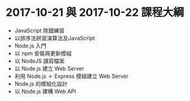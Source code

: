 # 2017-10-21 與 2017-10-22 課程大綱
- JavaScript 除錯練習
- 以排序法研習演算法及JavaScript
- Node.js 入門
- 以 npm 安裝與更新模組
- 以 NodeJS 讀寫檔案
- 以 Node.js 建立 Web Server
- 利用 Node.js ＋ Express 模組建立 Web Server
- Node.js 的模組化設計
- 以 Node.js 建構 Web API